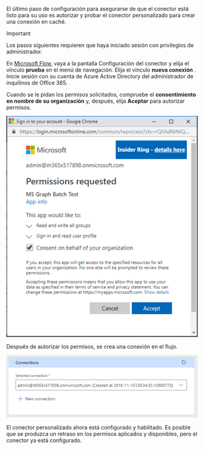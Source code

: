 <!-- markdownlint-disable MD002 MD041 -->

El último paso de configuración para asegurarse de que el conector está listo para su uso es autorizar y probar el conector personalizado para crear una conexión en caché.

> [!IMPORTANT]
> Los pasos siguientes requieren que haya iniciado sesión con privilegios de administrador.

En [Microsoft Flow](https://flow.microsoft.com), vaya a la pantalla Configuración del conector y elija el vínculo **prueba** en el menú de navegación. Elija el vínculo **nueva conexión** . Inicie sesión con su cuenta de Azure Active Directory del administrador de inquilinos de Office 365.

Cuando se le pidan los permisos solicitados, compruebe el **consentimiento en nombre de su organización** y, después, elija **Aceptar** para autorizar permisos.

![Captura de pantalla de la solicitud de permisos](./images/flow-conn8.png)

Después de autorizar los permisos, se crea una conexión en el flujo.

![Captura de pantalla de la conexión creada en Microsoft Flow](./images/flow-conn9.png)

El conector personalizado ahora está configurado y habilitado. Es posible que se produzca un retraso en los permisos aplicados y disponibles, pero el conector ya está configurado.
